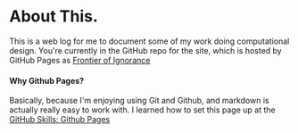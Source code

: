 # About This.
This is a web log for me to document some of my work doing computational design. You're currently in the GitHub repo for the site, which is hosted by GitHub Pages as [Frontier of Ignorance](https://bger-dhoward.github.io/Frontier-of-Ignorance/)

#### Why Github Pages?
Basically, because I'm enjoying using Git and Github, and markdown is actually really easy to work with. I learned how to set this page up at the [GitHub Skills: Github Pages](https://github.com/skills/github-pages)

